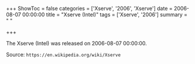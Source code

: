 +++
ShowToc = false
categories = ['Xserve', '2006', 'Xserve']
date = 2006-08-07 00:00:00
title = "Xserve (Intel)"
tags = ['Xserve', '2006']
summary = " "

+++

The Xserve (Intel) was released on 2006-08-07 00:00:00.

Source: `https://en.wikipedia.org/wiki/Xserve`



